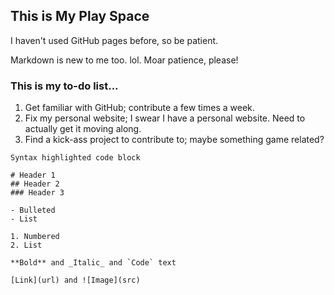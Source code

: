 ## This is My Play Space

I haven't used GitHub pages before, so be patient.

Markdown is new to me too. lol. Moar patience, please!

### This is my to-do list...
1. Get familiar with GitHub; contribute a few times a week.
2. Fix my personal website; I swear I have a personal website. Need to actually get it moving along. 
3. Find a kick-ass project to contribute to; maybe something game related?

```I'm assuming this is how a comment is made?
Syntax highlighted code block

# Header 1
## Header 2
### Header 3

- Bulleted
- List

1. Numbered
2. List

**Bold** and _Italic_ and `Code` text

[Link](url) and ![Image](src)
```
